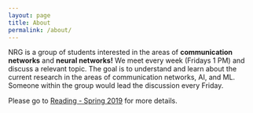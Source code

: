 ```yaml
---
layout: page
title: About
permalink: /about/
---
```


NRG is a group of students interested in the areas of **communication networks** and **neural networks!** We meet every week (Fridays 1 PM) and discuss a relevant topic. The goal is to understand and learn about the current research in the areas of communication networks, AI, and ML. Someone within the group would lead the discussion every Friday.

Please go to [Reading - Spring 2019](https://nrgucsd.github.io/2019/04/01/Reading-Spring2019.html) for more details.

